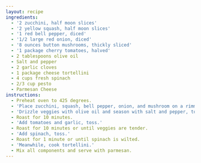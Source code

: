 ```yaml
---
layout: recipe
ingredients:
  - '2 zucchini, half moon slices'
  - '2 yellow squash, half moon slices'
  - '1 red bell pepper, diced'
  - '1/2 large red onion, diced'
  - '8 ounces button mushrooms, thickly sliced'
  - '1 package cherry tomatoes, halved'
  - 2 tablespoons olive oil
  - Salt and pepper
  - 2 garlic cloves
  - 1 package cheese tortellini
  - 4 cups fresh spinach
  - 2/3 cup pesto
  - Parmesan Cheese
instructions:
  - Preheat oven to 425 degrees.
  - 'Place zucchini, squash, bell pepper, onion, and mushroom on a rimmed 9x13 inch baking sheet.'
  - 'Drizzle veggies with olive oil and season with salt and pepper, toss.'
  - Roast for 10 minutes.
  - 'Add tomatoes and garlic, toss.'
  - Roast for 10 minutes or until veggies are tender.
  - 'Add spinach, toss.'
  - Roast for 1 minute or until spinach is wilted.
  - 'Meanwhile, cook tortellini.'
  - Mix all components and serve with parmesan.
---
```



